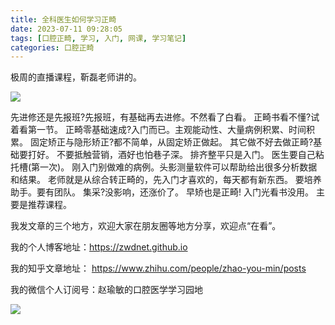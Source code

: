 ```yaml
---
title: 全科医生如何学习正畸
date: 2023-07-11 09:28:05
tags: [口腔正畸, 学习, 入门, 网课, 学习笔记]
categories: 口腔正畸
---
```

极周的直播课程，靳磊老师讲的。

![](https://zymblog-1258069789.cos.ap-chengdu.myqcloud.com/blog0397-zj/01.jpg)

先进修还是先报班?先报班，有基础再去进修。不然看了白看。
正畸书看不懂?试着看第一节。
正畸零基础速成?入门而已。主观能动性、大量病例积累、时间积累。
固定矫正与隐形矫正?都不简单，从固定矫正做起。
其它做不好去做正畸?基础要打好。
不要抵触营销，酒好也怕巷子深。
排齐整平只是入门。
医生要自己粘托槽(第一次)。
刚入门别做难的病例。头影测量软件可以帮助给出很多分析数据和结果。
老师就是从综合转正畸的，先入门才喜欢的，每天都有新东西。
要培养助手。要有团队。
集采?没影响，还涨价了。
早矫也是正畸!
入门光看书没用。
主要是推荐课程。



我发文章的三个地方，欢迎大家在朋友圈等地方分享，欢迎点“在看”。

我的个人博客地址：https://zwdnet.github.io

我的知乎文章地址： https://www.zhihu.com/people/zhao-you-min/posts

我的微信个人订阅号：赵瑜敏的口腔医学学习园地

![](https://zymblog-1258069789.cos.ap-chengdu.myqcloud.com/other/wx.jpg)
